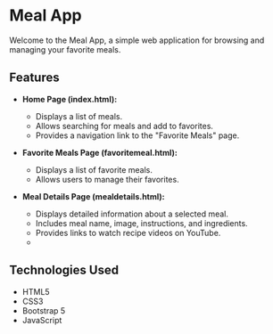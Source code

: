 # Meal App

Welcome to the Meal App, a simple web application for browsing and managing your favorite meals.

## Features

- **Home Page (index.html):**
  - Displays a list of meals.
  - Allows searching for meals and add to favorites.
  - Provides a navigation link to the "Favorite Meals" page.

- **Favorite Meals Page (favoritemeal.html):**
  - Displays a list of favorite meals.
  - Allows users to manage their favorites.

- **Meal Details Page (mealdetails.html):**
  - Displays detailed information about a selected meal.
  - Includes meal name, image, instructions, and ingredients.
  - Provides links to watch recipe videos on YouTube.
  - 
## Technologies Used

- HTML5
- CSS3
- Bootstrap 5
- JavaScript
